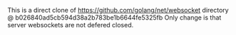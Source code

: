 This is a direct clone of https://github.com/golang/net/websocket directory @ b026840ad5cb594d38a2b783be1b6644fe5325fb
Only change is that server websockets are not defered closed.
